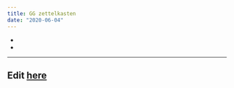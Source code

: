 ```yaml
---
title: GG zettelkasten
date: "2020-06-04"
---
```


* <d4fe0ea59695f714>
* <d7f6dac5084d4cbf>

---
Edit [here](https://github.com/ankitadhandha/zettelkasten/edit/master/7f2ca6c750e41f1c.md)
---
